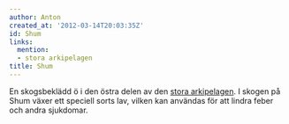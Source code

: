 ```yaml
---
author: Anton
created_at: '2012-03-14T20:03:35Z'
id: Shum
links:
  mention:
  - stora arkipelagen
title: Shum
---
```


En skogsbeklädd ö i den östra delen av den [stora arkipelagen]. I skogen på Shum växer ett speciell
sorts lav, vilken kan användas för att lindra feber och andra sjukdomar.

  [stora arkipelagen]: stora_arkipelagen
